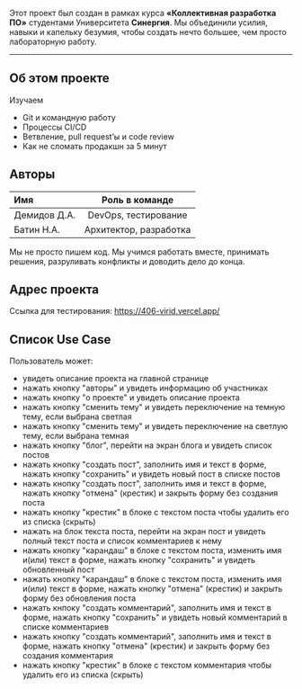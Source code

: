 Этот проект был создан в рамках курса **«Коллективная разработка ПО»** студентами Университета **Синергия**.
Мы объединили усилия, навыки и капельку безумия, чтобы создать нечто большее, чем просто лабораторную работу.

---

## Об этом проекте
Изучаем
- Git и командную работу
- Процессы CI/CD
- Ветвление, pull request’ы и code review
- Как не сломать продакшн за 5 минут

## Авторы

| Имя            | Роль в команде        |
|:---------------|:---------------------:|
| Демидов Д.А.   | DevOps, тестирование  |
| Батин Н.А.     | Архитектор, разработка|

Мы не просто пишем код. Мы учимся работать вместе, принимать решения, разруливать конфликты и доводить дело до конца.

## Адрес проекта

Ссылка для тестирования: https://406-virid.vercel.app/

## Список Use Case

Пользователь может:
- увидеть описание проекта на главной странице
- нажать кнопку "авторы" и увидеть информацию об участниках
- нажать кнопку "о проекте" и увидеть описание проекта
- нажать кнопку "сменить тему" и увидеть переключение на темную тему, если выбрана светлая
- нажать кнопку "сменить тему" и увидеть переключение на светлую тему, если выбрана темная
- нажать кнопку "блог", перейти на экран блога и увидеть список постов
- нажать кнопку "создать пост", заполнить имя и текст в форме, нажать кнопку "сохранить" и увидеть новый пост в списке постов
- нажать кнопку "создать пост", заполнить имя и текст в форме, нажать кнопку "отмена" (крестик) и закрыть форму без создания поста
- нажать кнопку "крестик" в блоке с текстом поста чтобы удалить его из списка (скрыть)
- нажать на блок текста поста, перейти на экран пост и увидеть полный текст поста и список комментариев к нему
- нажать кнопку "карандаш" в блоке с текстом поста, изменить имя и(или) текст в форме, нажать кнопку "сохранить" и увидеть обновленный пост
- нажать кнопку "карандаш" в блоке с текстом поста, изменить имя и(или) текст в форме, нажать кнопку "отмена" (крестик) и закрыть форму без обновления поста
- нажать кнпоку "создать комментарий", заполнить имя и текст в форме, нажать кнопку "сохранить" и увидеть новый комментарий в списке комментариев
- нажать кнопку "создать комментарий", заполнить имя и текст в форме, нажать кнопку "отмена" (крестик) и закрыть форму без создания комментария
- нажать кнопку "крестик" в блоке с текстом комментария чтобы удалить его из списка (скрыть)